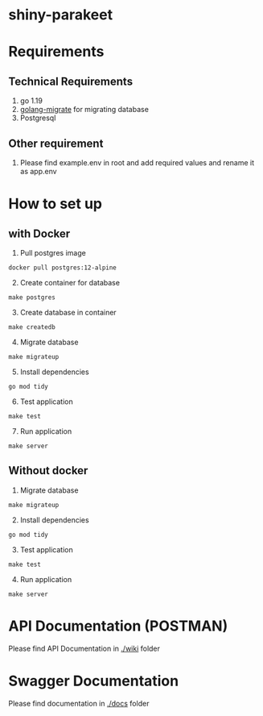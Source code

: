 # shiny-parakeet

# Requirements
## Technical Requirements
1. go 1.19
2. [golang-migrate](https://github.com/golang-migrate/migrate) for migrating database
3. Postgresql

## Other requirement
1. Please find example.env in root and add required values and rename it as app.env

# How to set up
## with Docker
1. Pull postgres image
```
docker pull postgres:12-alpine
```
2. Create container for database
```
make postgres
```
3. Create database in container
```
make createdb
```
4. Migrate database
```
make migrateup
```
5. Install dependencies
```
go mod tidy
```
6. Test application
```
make test
```
7. Run application
```
make server
```

## Without docker
1. Migrate database
```
make migrateup
```
2. Install dependencies
```
go mod tidy
```
3. Test application
```
make test
```
4. Run application
```
make server
```

# API Documentation (POSTMAN)
Please find API Documentation in [./wiki](https://github.com/Xebec19/shiny-parakeet/tree/main/wiki) folder

# Swagger Documentation
Please find documentation in [./docs](https://github.com/Xebec19/shiny-parakeet/tree/main/docs) folder
